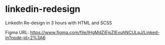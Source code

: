 # linkedin-redesign
LinkedIn Re-design in 3 hours with HTML and SCSS

Figma URL: https://www.figma.com/file/lHgMdZiEjsZIEvuhNCULpJ/Linked-in?node-id=2%3A6
